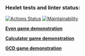 ### Hexlet tests and linter status:

[![Actions Status](https://github.com/altcunjs/frontend-project-44/workflows/hexlet-check/badge.svg)](https://github.com/altcunjs/frontend-project-44/actions)
[![Maintainability](https://api.codeclimate.com/v1/badges/1c333eafecc5c5d671e1/maintainability)](https://codeclimate.com/github/altcunjs/frontend-project-44/maintainability)

[**Even game demonstration**](https://asciinema.org/a/f7o78aOYPkXTOcSyXOJx2hPrs)

[**Calculator game demonstration**](https://asciinema.org/a/w77lLUWmBixdRqYwkJCXwukRy)

[**GCD game demonstration**](https://asciinema.org/a/m74m1YgxejX7gohFkfh2ulhPg)
